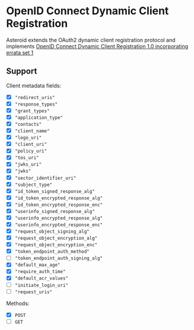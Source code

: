 # OpenID Connect Dynamic Client Registration

Asteroid extends the OAuth2 dynamic client registration protocol and implements
[OpenID Connect Dynamic Client Registration 1.0 incorporating errata set 1](https://openid.net/specs/openid-connect-registration-1_0.html)

## Support

Client metadata fields:
  - [x] `"redirect_uris"`
  - [x] `"response_types"`
  - [x] `"grant_types"`
  - [x] `"application_type"`
  - [x] `"contacts"`
  - [x] `"client_name"`
  - [x] `"logo_uri"`
  - [x] `"client_uri"`
  - [x] `"policy_uri"`
  - [x] `"tos_uri"`
  - [x] `"jwks_uri"`
  - [x] `"jwks"`
  - [x] `"sector_identifier_uri"`
  - [x] `"subject_type"`
  - [x] `"id_token_signed_response_alg"`
  - [x] `"id_token_encrypted_response_alg"`
  - [x] `"id_token_encrypted_response_enc"`
  - [x] `"userinfo_signed_response_alg"`
  - [x] `"userinfo_encrypted_response_alg"`
  - [x] `"userinfo_encrypted_response_enc"`
  - [x] `"request_object_signing_alg"`
  - [x] `"request_object_encryption_alg"`
  - [x] `"request_object_encryption_enc"`
  - [x] `"token_endpoint_auth_method"`
  - [ ] `"token_endpoint_auth_signing_alg"`
  - [x] `"default_max_age"`
  - [x] `"require_auth_time"`
  - [x] `"default_acr_values"`
  - [ ] `"initiate_login_uri"`
  - [ ] `"request_uris"`

Methods:
  - [x] `POST`
  - [ ] `GET`
